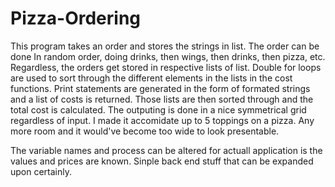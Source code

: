 # Pizza-Ordering
This program takes an order and stores the strings in list. The order can be done
In random order, doing drinks, then wings, then drinks, then pizza, etc.
Regardless, the orders get stored in respective lists of list. Double for
loops are used to sort through the different elements in the lists in the cost
functions. Print statements are generated in the form of formated strings
and a list of costs is returned. Those lists are then sorted through and the 
total cost is calculated. The outputing is done in a nice symmetrical grid
regardless of input. I made it accomidate up to 5 toppings on a pizza. Any more
room and it would've become too wide to look presentable. 

The variable names and process can be altered for actuall application is the values
and prices are known. Sinple back end stuff that can be expanded upon certainly.
